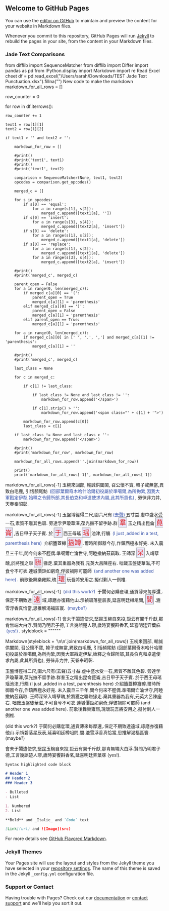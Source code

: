 ## Welcome to GitHub Pages

You can use the [editor on GitHub](https://github.com/sarahrider/sarahrider.github.io/edit/main/README.md) to maintain and preview the content for your website in Markdown files.

Whenever you commit to this repository, GitHub Pages will run [Jekyll](https://jekyllrb.com/) to rebuild the pages in your site, from the content in your Markdown files.

### Jade Text Comparisons

from difflib import SequenceMatcher
from difflib import Differ
import pandas as pd
from IPython.display import Markdown
import re
Read Excel cheet
df = pd.read_excel("/Users/sarah/Downloads/TEST Jade Text Punctuation.xlsx").fillna("")
New code to make the markdown
markdown_for_all_rows = []

row_counter = 0

for row in df.iterrows():
    
    row_counter += 1
    
    text1 = row[1][1]
    text2 = row[1][2]
    
    if text1 > '' and text2 > '':
    
        markdown_for_row = []
            
        #print()
        #print('text1', text1)
        #print()
        #print('text1', text2)
   
        comparison = SequenceMatcher(None, text1, text2)
        opcodes = comparison.get_opcodes()

        merged_c = []
        
        for s in opcodes:
            if s[0] == 'equal':
                for a in range(s[1], s[2]):
                    merged_c.append([text1[a], ''])
            if s[0] == 'insert':
                for a in range(s[3], s[4]):
                    merged_c.append([text2[a], 'insert'])
            if s[0] == 'delete':
                for a in range(s[1], s[2]):
                    merged_c.append([text1[a], 'delete'])
            if s[0] == 'replace':
                for a in range(s[1], s[2]):
                    merged_c.append([text1[a], 'delete'])
                for a in range(s[3], s[4]):
                    merged_c.append([text2[a], 'insert'])
        
        #print()
        #print('merged_c', merged_c)
                    
        parent_open = False
        for a in range(0, len(merged_c)):
            if merged_c[a][0] == '(':
                parent_open = True
                merged_c[a][1] = 'parenthesis'
            elif merged_c[a][0] == ')':
                parent_open = False
                merged_c[a][1] = 'parenthesis'
            elif parent_open == True:
                merged_c[a][1] = 'parenthesis'
                
        for a in range(0, len(merged_c)):
            if merged_c[a][0] in [' ', '.', ','] and merged_c[a][1] != 'parenthesis':
                merged_c[a][1] = ''
        
        #print()
        #print('merged_c', merged_c)
        
        last_class = None
        
        for c in merged_c:
            
            if c[1] != last_class:
            
                if last_class != None and last_class != '':
                    markdown_for_row.append('</span>')
                
                if c[1].strip() > '':
                    markdown_for_row.append('<span class="' + c[1] + '">')
            
            markdown_for_row.append(c[0])
            last_class = c[1]
            
        if last_class != None and last_class > '':
            markdown_for_row.append('</span>')
            
        #print()
        #print('markdown_for_row', markdown_for_row)
        
        markdown_for_all_rows.append(''.join(markdown_for_row))
            
        print()
        print('markdown_for_all_rows[-1]', markdown_for_all_rows[-1])
markdown_for_all_rows[-1] 玉椀來回部, 輸誠供闔閶, 召公懷不寶, 韓子戒無當,異致白毛鹿, 引恬頳尾魴 <span class="parenthesis">(回部葉爾奇木哈什哈爾初役屬於準噶爾,為所拘縶,因我大軍戡定伊犁,始釋之令歸所部,其長伯克和卓遣使求內屬,此其所貢也)</span>, 勞徠非力并, 天眷奉昭彰.

markdown_for_all_rows[-1] 玉盤博徑得二尺,圍六尺有<span class="parenthesis">(去聲)</span>五寸益.虛中盛水受一石,素質不雕其色碧. 旁達孚尹瓊華澤,葆光撫不留手跡.<span class="delete">群</span><span class="insert">羣</span>玉之精出<span class="delete">昆侖</span><span class="insert">菎崙</span>,吉日甲子天子賓. <span class="delete">於</span><span class="insert">于</span>西王母<span class="delete">瑤</span><span class="insert">瑶</span>池津,行觴 <span class="parenthesis">(I just ,added in a test, parenthesis here)</span> 介紹簠<span class="delete">蓋樽</span><span class="insert">簋罇</span>.爾時所御器今存,作鎮西極永好完. 未入震旦三千年,問今何來不脛偶.準噶爾亡淪世守,阿睦撒納茲竊取. 王師<span class="delete">深</span><span class="insert">罙</span>入靖孽醜,於將獲之<span class="delete">聯</span><span class="insert">聮</span>猭走.棄其重器為我有,元英大呂陳座右. 咄哉玉盤徒華滋,不可食兮不可衣.連城價詎如窮奇,俘彼禍除可罷師 <span class="parenthesis">(and another one was added here)</span>. 前歌後舞樂雍熙,<span class="delete">瑰</span><span class="insert">瓌</span>玩吾將安用之.擬付剿人一例椎.

markdown_for_all_rows[-1] <span class="parenthesis">(did this work?)</span> 于闐何必購奩環,通貢薄來每厚還,.保定不期致<span class="delete">達</span><span class="insert">遠</span>域,琢磨亦復藉他山.示禎碧落星辰表,延喜明廷樽俎<span class="delete">問</span>,<span class="insert">間</span>.漉雪浮香真恰當,思推解渴福區寰. <span class="parenthesis">(maybe?)</span>

markdown_for_all_rows[-1] 會未于闐遣使求,堅昆玉椀自來投,詎云有翼千斤獻,那肯無端大白浮.賢問乃明君子德,工言幾誤楚人璆,歲時宴饗斟香茗,延喜明廷弈葉庥 <span class="parenthesis">(yes!)</span>.
styleblock = """<style>                           
    span.delete {color: #32a852; 
                 background-color: lavender;
                 font-size: 150%; 
                 margin: 0 3px; 
                 border: 1px solid #808080; 
                 line-height: 1.5;
                 padding: 2px;}
    span.insert {color: #e02427;
                 background-color: lavender;
                 font-size: 150%; 
                 margin: 0 3px; 
                 border: 1px solid #808080; 
                 line-height: 1.5;
                 padding: 2px;}
    span.parenthesis {color: #324ea8;
                    font-size: 100%;
                    margin: 0 3px;}
    </style>"""

Markdown(styleblock + '\n\n'.join(markdown_for_all_rows))
玉椀來回部, 輸誠供闔閶, 召公懷不寶, 韓子戒無當,異致白毛鹿, 引恬頳尾魴 (回部葉爾奇木哈什哈爾初役屬於準噶爾,為所拘縶,因我大軍戡定伊犁,始釋之令歸所部,其長伯克和卓遣使求內屬,此其所貢也), 勞徠非力并, 天眷奉昭彰.

玉盤博徑得二尺,圍六尺有(去聲)五寸益.虛中盛水受一石,素質不雕其色碧. 旁達孚尹瓊華澤,葆光撫不留手跡.群羣玉之精出昆侖菎崙,吉日甲子天子賓. 於于西王母瑤瑶池津,行觴 (I just ,added in a test, parenthesis here) 介紹簠蓋樽簋罇.爾時所御器今存,作鎮西極永好完. 未入震旦三千年,問今何來不脛偶.準噶爾亡淪世守,阿睦撒納茲竊取. 王師深罙入靖孽醜,於將獲之聯聮猭走.棄其重器為我有,元英大呂陳座右. 咄哉玉盤徒華滋,不可食兮不可衣.連城價詎如窮奇,俘彼禍除可罷師 (and another one was added here). 前歌後舞樂雍熙,瑰瓌玩吾將安用之.擬付剿人一例椎.

(did this work?) 于闐何必購奩環,通貢薄來每厚還,.保定不期致達遠域,琢磨亦復藉他山.示禎碧落星辰表,延喜明廷樽俎問,間.漉雪浮香真恰當,思推解渴福區寰. (maybe?)

會未于闐遣使求,堅昆玉椀自來投,詎云有翼千斤獻,那肯無端大白浮.賢問乃明君子德,工言幾誤楚人璆,歲時宴饗斟香茗,延喜明廷弈葉庥 (yes!).

```markdown
Syntax highlighted code block

# Header 1
## Header 2
### Header 3

- Bulleted
- List

1. Numbered
2. List

**Bold** and _Italic_ and `Code` text

[Link](url) and ![Image](src)
```

For more details see [GitHub Flavored Markdown](https://guides.github.com/features/mastering-markdown/).

### Jekyll Themes

Your Pages site will use the layout and styles from the Jekyll theme you have selected in your [repository settings](https://github.com/sarahrider/sarahrider.github.io/settings/pages). The name of this theme is saved in the Jekyll `_config.yml` configuration file.

### Support or Contact

Having trouble with Pages? Check out our [documentation](https://docs.github.com/categories/github-pages-basics/) or [contact support](https://support.github.com/contact) and we’ll help you sort it out.
